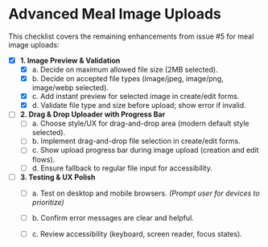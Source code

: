 # Advanced Meal Image Uploads

This checklist covers the remaining enhancements from issue #5 for meal image uploads:

- [x] **1. Image Preview & Validation**
    - [x] a. Decide on maximum allowed file size (2MB selected).
    - [x] b. Decide on accepted file types (image/jpeg, image/png, image/webp selected).
    - [x] c. Add instant preview for selected image in create/edit forms.
    - [x] d. Validate file type and size before upload; show error if invalid.

- [ ] **2. Drag & Drop Uploader with Progress Bar**
    - [ ] a. Choose style/UX for drag-and-drop area (modern default style selected).
    - [ ] b. Implement drag-and-drop file selection in create/edit forms.
    - [ ] c. Show upload progress bar during image upload (creation and edit flows).
    - [ ] d. Ensure fallback to regular file input for accessibility.

- [ ] **3. Testing & UX Polish**
    - [ ] a. Test on desktop and mobile browsers. _(Prompt user for devices to prioritize)_
    - [ ] b. Confirm error messages are clear and helpful.
    - [ ] c. Review accessibility (keyboard, screen reader, focus states).

